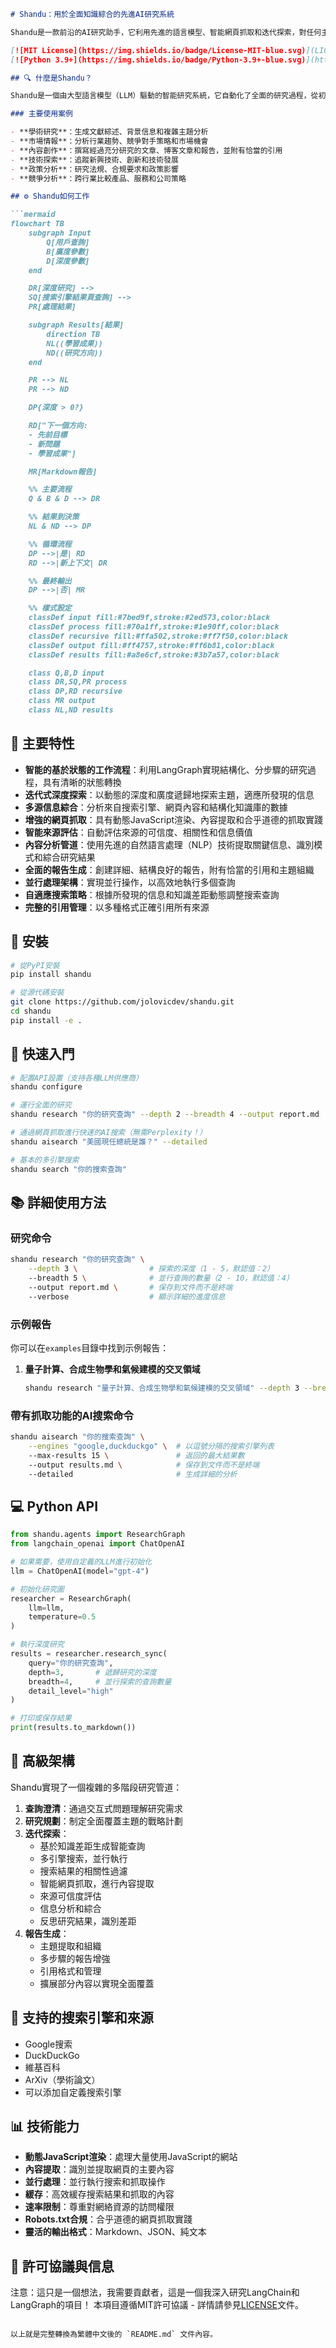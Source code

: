 
```markdown:/Users/loeb/shandu/README.md
# Shandu：用於全面知識綜合的先進AI研究系統

Shandu是一款前沿的AI研究助手，它利用先進的語言模型、智能網頁抓取和迭代探索，對任何主題進行深入、多源的研究，以生成全面、結構良好且附有恰當引用的報告。

[![MIT License](https://img.shields.io/badge/License-MIT-blue.svg)](LICENSE)
[![Python 3.9+](https://img.shields.io/badge/Python-3.9+-blue.svg)](https://www.python.org/downloads/)

## 🔍 什麼是Shandu？

Shandu是一個由大型語言模型（LLM）驅動的智能研究系統，它自動化了全面的研究過程，從初始查詢澄清到深入的內容分析和報告生成。它基於LangGraph的基於狀態的工作流程構建，使用精緻的算法進行來源評估、內容提取和知識綜合，遞歸地探索主題。

### 主要使用案例

- **學術研究**：生成文獻綜述、背景信息和複雜主題分析
- **市場情報**：分析行業趨勢、競爭對手策略和市場機會
- **內容創作**：撰寫經過充分研究的文章、博客文章和報告，並附有恰當的引用
- **技術探索**：追蹤新興技術、創新和技術發展
- **政策分析**：研究法規、合規要求和政策影響
- **競爭分析**：跨行業比較產品、服務和公司策略

## ⚙️ Shandu如何工作

```mermaid
flowchart TB
    subgraph Input
        Q[用戶查詢]
        B[廣度參數]
        D[深度參數]
    end

    DR[深度研究] -->
    SQ[搜索引擎結果頁查詢] -->
    PR[處理結果]

    subgraph Results[結果]
        direction TB
        NL((學習成果))
        ND((研究方向))
    end

    PR --> NL
    PR --> ND

    DP{深度 > 0?}

    RD["下一個方向:
    - 先前目標
    - 新問題
    - 學習成果"]

    MR[Markdown報告]

    %% 主要流程
    Q & B & D --> DR

    %% 結果到決策
    NL & ND --> DP

    %% 循環流程
    DP -->|是| RD
    RD -->|新上下文| DR

    %% 最終輸出
    DP -->|否| MR

    %% 樣式設定
    classDef input fill:#7bed9f,stroke:#2ed573,color:black
    classDef process fill:#70a1ff,stroke:#1e90ff,color:black
    classDef recursive fill:#ffa502,stroke:#ff7f50,color:black
    classDef output fill:#ff4757,stroke:#ff6b81,color:black
    classDef results fill:#a8e6cf,stroke:#3b7a57,color:black

    class Q,B,D input
    class DR,SQ,PR process
    class DP,RD recursive
    class MR output
    class NL,ND results
```

## 🌟 主要特性

- **智能的基於狀態的工作流程**：利用LangGraph實現結構化、分步驟的研究過程，具有清晰的狀態轉換
- **迭代式深度探索**：以動態的深度和廣度遞歸地探索主題，適應所發現的信息
- **多源信息綜合**：分析來自搜索引擎、網頁內容和結構化知識庫的數據
- **增強的網頁抓取**：具有動態JavaScript渲染、內容提取和合乎道德的抓取實踐
- **智能來源評估**：自動評估來源的可信度、相關性和信息價值
- **內容分析管道**：使用先進的自然語言處理（NLP）技術提取關鍵信息、識別模式和綜合研究結果
- **全面的報告生成**：創建詳細、結構良好的報告，附有恰當的引用和主題組織
- **並行處理架構**：實現並行操作，以高效地執行多個查詢
- **自適應搜索策略**：根據所發現的信息和知識差距動態調整搜索查詢
- **完整的引用管理**：以多種格式正確引用所有來源

## 🚀 安裝

```bash
# 從PyPI安裝
pip install shandu

# 從源代碼安裝
git clone https://github.com/jolovicdev/shandu.git
cd shandu
pip install -e .
```

## 🏁 快速入門

```bash
# 配置API設置（支持各種LLM供應商）
shandu configure

# 運行全面的研究
shandu research "你的研究查詢" --depth 2 --breadth 4 --output report.md

# 通過網頁抓取進行快速的AI搜索（無需Perplexity！）
shandu aisearch "美國現任總統是誰？" --detailed

# 基本的多引擎搜索
shandu search "你的搜索查詢"
```

## 📚 詳細使用方法

### 研究命令

```bash
shandu research "你的研究查詢" \
    --depth 3 \                # 探索的深度（1 - 5，默認值：2）
    --breadth 5 \              # 並行查詢的數量（2 - 10，默認值：4）
    --output report.md \       # 保存到文件而不是終端
    --verbose                  # 顯示詳細的進度信息
```

### 示例報告

你可以在`examples`目錄中找到示例報告：

1. **量子計算、合成生物學和氣候建模的交叉領域**
   ```bash
   shandu research "量子計算、合成生物學和氣候建模的交叉領域" --depth 3 --breadth 3 --output examples/o3-mini-high.md
   ```

### 帶有抓取功能的AI搜索命令

```bash
shandu aisearch "你的搜索查詢" \
    --engines "google,duckduckgo" \  # 以逗號分隔的搜索引擎列表
    --max-results 15 \               # 返回的最大結果數
    --output results.md \            # 保存到文件而不是終端
    --detailed                       # 生成詳細的分析
```

## 💻 Python API

```python
from shandu.agents import ResearchGraph
from langchain_openai import ChatOpenAI

# 如果需要，使用自定義的LLM進行初始化
llm = ChatOpenAI(model="gpt-4")

# 初始化研究圖
researcher = ResearchGraph(
    llm=llm,
    temperature=0.5
)

# 執行深度研究
results = researcher.research_sync(
    query="你的研究查詢",
    depth=3,       # 遞歸研究的深度
    breadth=4,     # 並行探索的查詢數量
    detail_level="high"
)

# 打印或保存結果
print(results.to_markdown())
```

## 🧩 高級架構

Shandu實現了一個複雜的多階段研究管道：

1. **查詢澄清**：通過交互式問題理解研究需求
2. **研究規劃**：制定全面覆蓋主題的戰略計劃
3. **迭代探索**：
   - 基於知識差距生成智能查詢
   - 多引擎搜索，並行執行
   - 搜索結果的相關性過濾
   - 智能網頁抓取，進行內容提取
   - 來源可信度評估
   - 信息分析和綜合
   - 反思研究結果，識別差距
4. **報告生成**：
   - 主題提取和組織
   - 多步驟的報告增強
   - 引用格式和管理
   - 擴展部分內容以實現全面覆蓋

## 🔌 支持的搜索引擎和來源

- Google搜索
- DuckDuckGo
- 維基百科
- ArXiv（學術論文）
- 可以添加自定義搜索引擎

## 📊 技術能力

- **動態JavaScript渲染**：處理大量使用JavaScript的網站
- **內容提取**：識別並提取網頁的主要內容
- **並行處理**：並行執行搜索和抓取操作
- **緩存**：高效緩存搜索結果和抓取的內容
- **速率限制**：尊重對網絡資源的訪問權限
- **Robots.txt合規**：合乎道德的網頁抓取實踐
- **靈活的輸出格式**：Markdown、JSON、純文本

## 📜 許可協議與信息
注意：這只是一個想法，我需要貢獻者，這是一個我深入研究LangChain和LangGraph的項目！
本項目遵循MIT許可協議 - 詳情請參見[LICENSE](LICENSE)文件。
```

以上就是完整轉換為繁體中文後的 `README.md` 文件內容。 